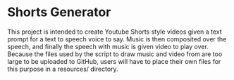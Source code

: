 # Shorts Generator

This project is intended to create Youtube Shorts style videos given a text prompt for a text to speech voice to say. Music is then composited over the speech, and finally the speech with music is given video to play over. Because the files used by the script to draw music and video from are too large to be uploaded to GitHub, users will have to place their own files for this purpose in a resources/ directory.
